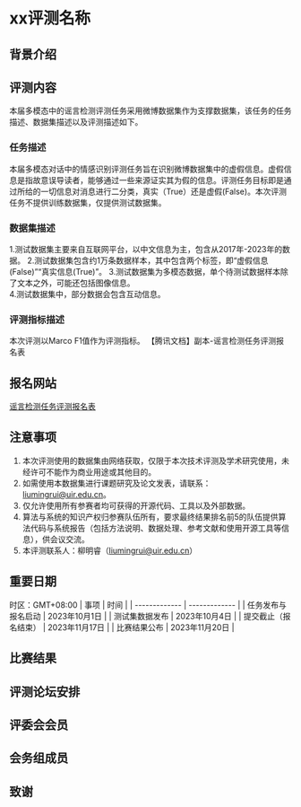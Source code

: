 # xx评测名称
## 背景介绍

## 评测内容
本届多模态中的谣言检测评测任务采用微博数据集作为支撑数据集，该任务的任务描述、数据集描述以及评测描述如下。
### 任务描述
本届多模态对话中的情感识别评测任务旨在识别微博数据集中的虚假信息。虚假信息是指故意误导读者，能够通过一些来源证实其为假的信息。评测任务目标即是通过所给的一切信息对消息进行二分类，真实（True）还是虚假(False)。本次评测任务不提供训练数据集，仅提供测试数据集。

### 数据集描述

1.测试数据集主要来自互联网平台，以中文信息为主，包含从2017年-2023年的数据。 
2.测试数据集包含约1万条数据样本，其中包含两个标签，即“虚假信息(False)”“真实信息(True)”。 
3.测试数据集为多模态数据，单个待测试数据样本除了文本之外，可能还包括图像信息。  
4.测试数据集中，部分数据会包含互动信息。


### 评测指标描述
本次评测以Marco F1值作为评测指标。
【腾讯文档】副本-谣言检测任务评测报名表

## 报名网站
[谣言检测任务评测报名表](https://docs.qq.com/form/page/DYVBhY09aV3dLakt4)
## 注意事项
1.	本次评测使用的数据集由网络获取，仅限于本次技术评测及学术研究使用，未经许可不能作为商业用途或其他目的。
2.	如需使用本数据集进行课题研究及论文发表，请联系：liumingrui@uir.edu.cn。
3.	仅允许使用所有参赛者均可获得的开源代码、工具以及外部数据。
4.	算法与系统的知识产权归参赛队伍所有，要求最终结果排名前5的队伍提供算法代码与系统报告（包括方法说明、数据处理、参考文献和使用开源工具等信息），供会议交流。
5.	本评测联系人：柳明睿（liumingrui@uir.edu.cn）

## 重要日期
时区：GMT+08:00
| 事项  | 时间 |
| ------------- | ------------- |
| 任务发布与报名启动  | 2023年10月1日  |
| 测试集数据发布  | 2023年10月4日  |
| 提交截止（报名结束）  | 2023年11月17日  |
| 比赛结果公布  | 2023年11月20日  |

## 比赛结果

## 评测论坛安排

## 评委会会员

## 会务组成员

## 致谢
